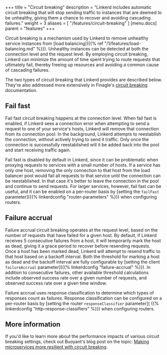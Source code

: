 +++
title = "Circuit breaking"
description = "Linkerd includes automatic circuit breaking that will stop sending traffic to instances that are deemed to be unhealthy, giving them a chance to recover and avoiding cascading failures."
weight = 3
aliases = [
  "/features/circuit-breaking"
]
[menu.docs]
  parent = "features"
+++

Circuit breaking is a mechanism used by Linkerd to remove unhealthy service
instances from [load balancing]({{% ref "/1/features/load-balancing.md" %}}).
Unhealthy instances can be detected at both the connection level and the request
level. By employing circuit breaking, Linkerd can minimize the amount of time
spent trying to route requests that ultimately fail, thereby freeing up
resources and avoiding a common cause of cascading failures.

The two types of circuit breaking that Linkerd provides are described below.
They're also addressed more extensively in Finagle's [circuit breaking](
https://twitter.github.io/finagle/guide/Clients.html#circuit-breaking)
documentation.

## Fail fast

Fail fast circuit breaking happens at the connection level. When fail fast is
enabled, if Linkerd sees a connection error when attempting to send a request to
one of your service's hosts, Linkerd will remove that connection from its
connection pool. In the background, Linkerd attempts to reestablish the
connection, without actively trying to send it traffic. Only once the connection
is successfully reestablished will it be added back into the pool and start
receiving traffic again.

Fail fast is disabled by default in Linkerd, since it can be problematic when
proxying requests to services with a small number of hosts. If a service has
only one host, removing the only connection to that host from the load balancer
pool would fail all requests to that service until the connection can be
reestablished. In that case it's better to leave the connection in the pool and
continue to send requests. For larger services, however, fail fast can be
useful, and it can be enabled on a per-router basis by [setting the `failFast`
parameter]({{% linkerdconfig "router-parameters" %}}) when configuring routers.

## Failure accrual

Failure accrual circuit breaking operates at the request level, based on the
number of requests that have failed for a given host. By default, if Linkerd
receives 5 consecutive failures from a host, it will temporarily mark the host
as dead, giving it a grace period to recover before resending requests. Once a
host has been marked dead, Linkerd will attempt to resend traffic to that host
based on a backoff interval. Both the threshold for marking a host as dead and
the backoff interval are fully configurable by [setting the client
`failureAccrual` parameter]({{% linkerdconfig "failure-accrual" %}}). In
addition to consecutive failures, other available threshold calculations include
observed success rate over a given number of requests, and observed success rate
over a given time window.

Failure accrual uses response classification to determine which types of
responses count as failures. Response classification can be configured on a
per-router basis by [setting the router `responseClassifier` parameter](
{{% linkerdconfig "http-response-classifiers" %}}) when configuring routers.

## More information

If you'd like to learn more about the performance impacts of various
circuit breaking settings, check out Buoyant's blog post on the topic:
[Making microservices more resilient with circuit breaking](
https://blog.buoyant.io/2017/01/13/making-microservices-more-resilient-with-circuit-breaking/).
